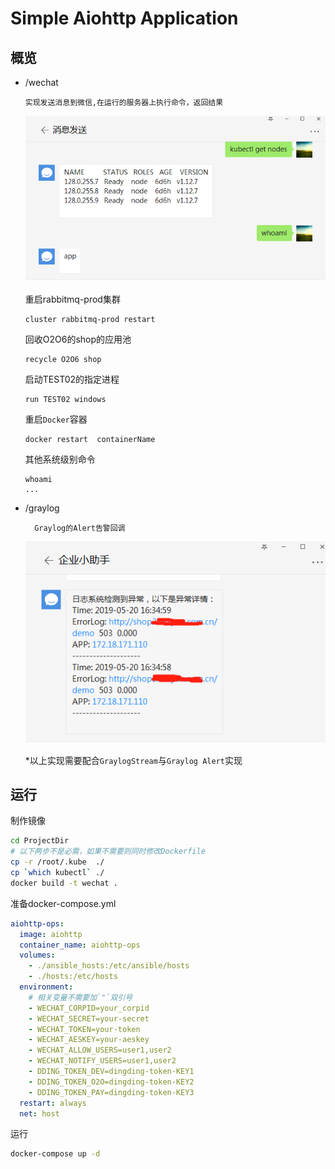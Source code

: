 # Simple Aiohttp Application

## 概览
- /wechat

      实现发送消息到微信,在运行的服务器上执行命令，返回结果
    ![Shell](images/wechat-shell.png)

    重启rabbitmq-prod集群

      cluster rabbitmq-prod restart
        
    回收O2O6的shop的应用池
    
      recycle O2O6 shop

    启动TEST02的指定进程

      run TEST02 windows
      
    重启`Docker`容器
    
      docker restart  containerName
        
    其他系统级别命令
    
      whoami
      ...

    
- /graylog

        Graylog的Alert告警回调
     ![Graylog](images/graylog-alert.png)
     
     *以上实现需要配合`GraylogStream`与`Graylog Alert`实现

     
## 运行

制作镜像

```bash
cd ProjectDir
# 以下两步不是必需，如果不需要则同时修改Dockerfile
cp -r /root/.kube  ./
cp `which kubectl` ./
docker build -t wechat .
```

准备docker-compose.yml

```yaml
aiohttp-ops:
  image: aiohttp
  container_name: aiohttp-ops
  volumes:
    - ./ansible_hosts:/etc/ansible/hosts
    - ./hosts:/etc/hosts
  environment:
    # 相关变量不需要加`"`双引号
    - WECHAT_CORPID=your_corpid
    - WECHAT_SECRET=your-secret
    - WECHAT_TOKEN=your-token
    - WECHAT_AESKEY=your-aeskey
    - WECHAT_ALLOW_USERS=user1,user2
    - WECHAT_NOTIFY_USERS=user1,user2
    - DDING_TOKEN_DEV=dingding-token-KEY1
    - DDING_TOKEN_O2O=dingding-token-KEY2
    - DDING_TOKEN_PAY=dingding-token-KEY3
  restart: always
  net: host
```

运行

```bash
docker-compose up -d
```